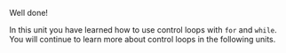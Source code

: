 Well done! 

In this unit you have learned how to use control loops with `for` and `while`. You will continue to learn more about control loops in the following units.
